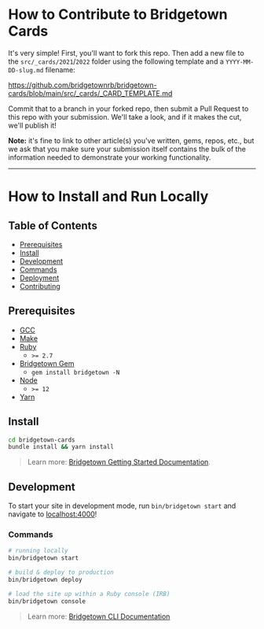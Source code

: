 # How to Contribute to Bridgetown Cards

It's very simple! First, you'll want to fork this repo. Then add a new file to the `src/_cards/2021`/`2022` folder using the following template and a `YYYY-MM-DD-slug.md` filename:

https://github.com/bridgetownrb/bridgetown-cards/blob/main/src/_cards/_CARD_TEMPLATE.md

Commit that to a branch in your forked repo, then submit a Pull Request to this repo with your submission. We'll take a look, and if it makes the cut, we'll publish it!

**Note:** it's fine to link to other article(s) you've written, gems, repos, etc., but we ask that you make sure your submission itself contains the bulk of the information needed to demonstrate your working functionality.

----

# How to Install and Run Locally

## Table of Contents

- [Prerequisites](#prerequisites)
- [Install](#install)
- [Development](#development)
- [Commands](#commands)
- [Deployment](#deployment)
- [Contributing](#contributing)

## Prerequisites

- [GCC](https://gcc.gnu.org/install/)
- [Make](https://www.gnu.org/software/make/)
- [Ruby](https://www.ruby-lang.org/en/downloads/)
  - `>= 2.7`
- [Bridgetown Gem](https://rubygems.org/gems/bridgetown)
  - `gem install bridgetown -N`
- [Node](https://nodejs.org)
  - `>= 12`
- [Yarn](https://yarnpkg.com)

## Install

```sh
cd bridgetown-cards
bundle install && yarn install
```
> Learn more: [Bridgetown Getting Started Documentation](https://www.bridgetownrb.com/docs/).

## Development

To start your site in development mode, run `bin/bridgetown start` and navigate to [localhost:4000](https://localhost:4000/)!

### Commands

```sh
# running locally
bin/bridgetown start

# build & deploy to production
bin/bridgetown deploy

# load the site up within a Ruby console (IRB)
bin/bridgetown console
```

> Learn more: [Bridgetown CLI Documentation](https://www.bridgetownrb.com/docs/command-line-usage)

